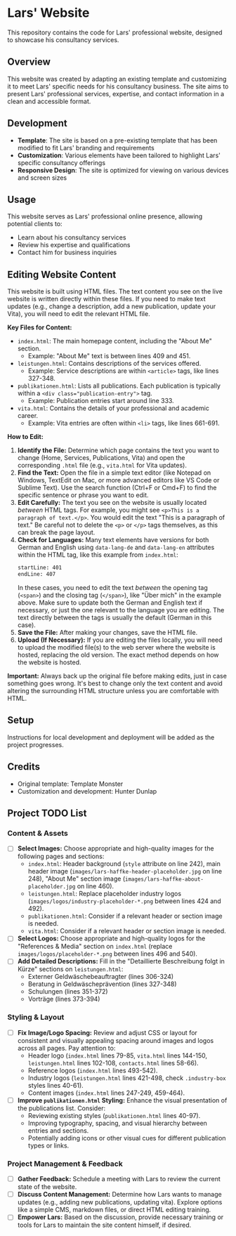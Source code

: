 # Lars' Website

This repository contains the code for Lars' professional website, designed to showcase his consultancy services.

## Overview

This website was created by adapting an existing template and customizing it to meet Lars' specific needs for his consultancy business. The site aims to present Lars' professional services, expertise, and contact information in a clean and accessible format.

## Development

- **Template**: The site is based on a pre-existing template that has been modified to fit Lars' branding and requirements
- **Customization**: Various elements have been tailored to highlight Lars' specific consultancy offerings
- **Responsive Design**: The site is optimized for viewing on various devices and screen sizes

## Usage

This website serves as Lars' professional online presence, allowing potential clients to:

- Learn about his consultancy services
- Review his expertise and qualifications
- Contact him for business inquiries

## Editing Website Content

This website is built using HTML files. The text content you see on the live website is written directly within these files. If you need to make text updates (e.g., change a description, add a new publication, update your Vita), you will need to edit the relevant HTML file.

**Key Files for Content:**

- `index.html`: The main homepage content, including the "About Me" section.
  - Example: "About Me" text is between lines 409 and 451.
- `leistungen.html`: Contains descriptions of the services offered.
  - Example: Service descriptions are within `<article>` tags, like lines 327-348.
- `publikationen.html`: Lists all publications. Each publication is typically within a `<div class="publication-entry">` tag.
  - Example: Publication entries start around line 333.
- `vita.html`: Contains the details of your professional and academic career.
  - Example: Vita entries are often within `<li>` tags, like lines 661-691.

**How to Edit:**

1.  **Identify the File:** Determine which page contains the text you want to change (Home, Services, Publications, Vita) and open the corresponding `.html` file (e.g., `vita.html` for Vita updates).
2.  **Find the Text:** Open the file in a simple text editor (like Notepad on Windows, TextEdit on Mac, or more advanced editors like VS Code or Sublime Text). Use the search function (Ctrl+F or Cmd+F) to find the specific sentence or phrase you want to edit.
3.  **Edit Carefully:** The text you see on the website is usually located _between_ HTML tags. For example, you might see `<p>This is a paragraph of text.</p>`. You would edit the text "This is a paragraph of text." Be careful not to delete the `<p>` or `</p>` tags themselves, as this can break the page layout.
4.  **Check for Languages:** Many text elements have versions for both German and English using `data-lang-de` and `data-lang-en` attributes within the HTML tag, like this example from `index.html`:
    ```html:index.html
    startLine: 401
    endLine: 407
    ```
    In these cases, you need to edit the text _between_ the opening tag (`<span>`) and the closing tag (`</span>`), like "Über mich" in the example above. Make sure to update both the German and English text if necessary, or just the one relevant to the language you are editing. The text directly between the tags is usually the default (German in this case).
5.  **Save the File:** After making your changes, save the HTML file.
6.  **Upload (If Necessary):** If you are editing the files locally, you will need to upload the modified file(s) to the web server where the website is hosted, replacing the old version. The exact method depends on how the website is hosted.

**Important:** Always back up the original file before making edits, just in case something goes wrong. It's best to change only the text content and avoid altering the surrounding HTML structure unless you are comfortable with HTML.

## Setup

Instructions for local development and deployment will be added as the project progresses.

## Credits

- Original template: Template Monster
- Customization and development: Hunter Dunlap

## Project TODO List

### Content & Assets

- [ ] **Select Images:** Choose appropriate and high-quality images for the following pages and sections:
  - `index.html`: Header background (`style` attribute on line 242), main header image (`images/lars-haffke-header-placeholder.jpg` on line 248), "About Me" section image (`images/lars-haffke-about-placeholder.jpg` on line 460).
  - `leistungen.html`: Replace placeholder industry logos (`images/logos/industry-placeholder-*.png` between lines 424 and 492).
  - `publikationen.html`: Consider if a relevant header or section image is needed.
  - `vita.html`: Consider if a relevant header or section image is needed.
- [ ] **Select Logos:** Choose appropriate and high-quality logos for the "References & Media" section on `index.html` (replace `images/logos/placeholder-*.png` between lines 496 and 540).
- [ ] **Add Detailed Descriptions:** Fill in the "Detaillierte Beschreibung folgt in Kürze" sections on `leistungen.html`:
  - Externer Geldwäschebeauftragter (lines 306-324)
  - Beratung in Geldwäscheprävention (lines 327-348)
  - Schulungen (lines 351-372)
  - Vorträge (lines 373-394)

### Styling & Layout

- [ ] **Fix Image/Logo Spacing:** Review and adjust CSS or layout for consistent and visually appealing spacing around images and logos across all pages. Pay attention to:
  - Header logo (`index.html` lines 79-85, `vita.html` lines 144-150, `leistungen.html` lines 102-108, `contacts.html` lines 58-66).
  - Reference logos (`index.html` lines 493-542).
  - Industry logos (`leistungen.html` lines 421-498, check `.industry-box` styles lines 40-61).
  - Content images (`index.html` lines 247-249, 459-464).
- [ ] **Improve `publikationen.html` Styling:** Enhance the visual presentation of the publications list. Consider:
  - Reviewing existing styles (`publikationen.html` lines 40-97).
  - Improving typography, spacing, and visual hierarchy between entries and sections.
  - Potentially adding icons or other visual cues for different publication types or links.

### Project Management & Feedback

- [ ] **Gather Feedback:** Schedule a meeting with Lars to review the current state of the website.
- [ ] **Discuss Content Management:** Determine how Lars wants to manage updates (e.g., adding new publications, updating vita). Explore options like a simple CMS, markdown files, or direct HTML editing training.
- [ ] **Empower Lars:** Based on the discussion, provide necessary training or tools for Lars to maintain the site content himself, if desired.
